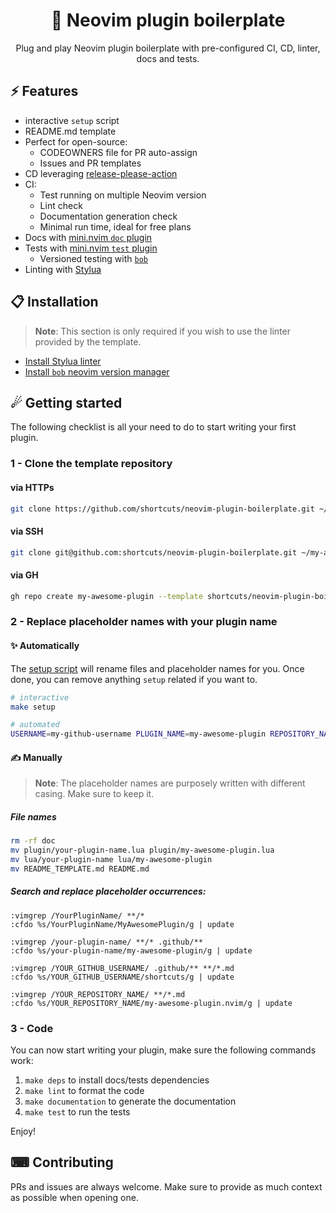 <p align="center">
  <h1 align="center">🔌  Neovim plugin boilerplate</h2>
</p>

<p align="center">
    Plug and play Neovim plugin boilerplate with pre-configured CI, CD, linter, docs and tests.
</p>

## ⚡️ Features

- interactive `setup` script
- README.md template
- Perfect for open-source:
  - CODEOWNERS file for PR auto-assign
  - Issues and PR templates
- CD leveraging [release-please-action](https://github.com/google-github-actions/release-please-action)
- CI:
  - Test running on multiple Neovim version
  - Lint check
  - Documentation generation check
  - Minimal run time, ideal for free plans
- Docs with [mini.nvim `doc` plugin](https://github.com/echasnovski/mini.nvim/blob/main/lua/mini/doc.lua)
- Tests with [mini.nvim `test` plugin](https://github.com/echasnovski/mini.nvim/blob/main/lua/mini/test.lua)
    - Versioned testing with [`bob`](https://github.com/MordechaiHadad/bob)
- Linting with [Stylua](https://github.com/JohnnyMorganz/StyLua)

## 📋 Installation

> **Note**:
> This section is only required if you wish to use the linter provided by the template.

- [Install Stylua linter](https://github.com/JohnnyMorganz/StyLua#installation)
- [Install `bob` neovim version manager](https://github.com/MordechaiHadad/bob)

## ☄ Getting started

The following checklist is all your need to do to start writing your first plugin.

### 1 - Clone the template repository

#### via HTTPs

```sh
git clone https://github.com/shortcuts/neovim-plugin-boilerplate.git ~/my-awesome-plugin.nvim
```

#### via SSH

```sh
git clone git@github.com:shortcuts/neovim-plugin-boilerplate.git ~/my-awesome-plugin.nvim
```

#### via GH
```sh
gh repo create my-awesome-plugin --template shortcuts/neovim-plugin-boilerplate --public --clone
```

### 2 - Replace placeholder names with your plugin name

#### ✨ Automatically

The [setup script](https://github.com/shortcuts/neovim-plugin-boilerplate/blob/main/scripts/setup.sh) will rename files and placeholder names for you. Once done, you can remove anything `setup` related if you want to.

```sh
# interactive
make setup

# automated
USERNAME=my-github-username PLUGIN_NAME=my-awesome-plugin REPOSITORY_NAME=my-awesome-plugin.nvim make setup
```

#### ✍️ Manually

> **Note**:
> The placeholder names are purposely written with different casing. Make sure to keep it.

##### File names

```sh
rm -rf doc
mv plugin/your-plugin-name.lua plugin/my-awesome-plugin.lua
mv lua/your-plugin-name lua/my-awesome-plugin
mv README_TEMPLATE.md README.md 

```

##### Search and replace placeholder occurrences:

```vim
:vimgrep /YourPluginName/ **/*
:cfdo %s/YourPluginName/MyAwesomePlugin/g | update

:vimgrep /your-plugin-name/ **/* .github/**
:cfdo %s/your-plugin-name/my-awesome-plugin/g | update

:vimgrep /YOUR_GITHUB_USERNAME/ .github/** **/*.md
:cfdo %s/YOUR_GITHUB_USERNAME/shortcuts/g | update

:vimgrep /YOUR_REPOSITORY_NAME/ **/*.md
:cfdo %s/YOUR_REPOSITORY_NAME/my-awesome-plugin.nvim/g | update
```

### 3 - Code

You can now start writing your plugin, make sure the following commands work:
1. `make deps` to install docs/tests dependencies
2. `make lint` to format the code
3. `make documentation` to generate the documentation
4. `make test` to run the tests

Enjoy!

## ⌨ Contributing

PRs and issues are always welcome. Make sure to provide as much context as possible when opening one.
